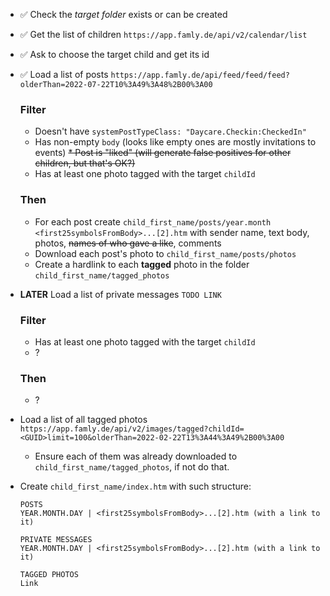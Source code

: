 * ✅ Check the *target folder* exists or can be created
* ✅ Get the list of children `https://app.famly.de/api/v2/calendar/list`
* ✅ Ask to choose the target child and get its id
* ✅ Load a list of posts `https://app.famly.de/api/feed/feed/feed?olderThan=2022-07-22T10%3A49%3A48%2B00%3A00`

    ### Filter
    * Doesn't have `systemPostTypeClass: "Daycare.Checkin:CheckedIn"`
    * Has non-empty `body` (looks like empty ones are mostly invitations to events)
    ~~* Post is "liked" (will generate false positives for other children, but that's OK?)~~
    * Has at least one photo tagged with the target `childId`

    ### Then
    * For each post create `child_first_name/posts/year.month <first25symbolsFromBody>...[2].htm` with sender name, text body, photos, ~~names of who gave a like~~, comments
    * Download each post's photo to `child_first_name/posts/photos`
    * Create a hardlink to each **tagged** photo in the folder `child_first_name/tagged_photos`

* **LATER** Load a list of private messages `TODO LINK`
    
    ### Filter
    * Has at least one photo tagged with the target `childId`
    * ?

    ### Then
    * ?


* Load a list of all tagged photos `https://app.famly.de/api/v2/images/tagged?childId=<GUID>limit=100&olderThan=2022-02-22T13%3A44%3A49%2B00%3A00`
    * Ensure each of them was already downloaded to `child_first_name/tagged_photos`, if not do that.


* Create `child_first_name/index.htm` with such structure:
    ```
    POSTS
    YEAR.MONTH.DAY | <first25symbolsFromBody>...[2].htm (with a link to it)

    PRIVATE MESSAGES
    YEAR.MONTH.DAY | <first25symbolsFromBody>...[2].htm (with a link to it)

    TAGGED PHOTOS
    Link
    ```